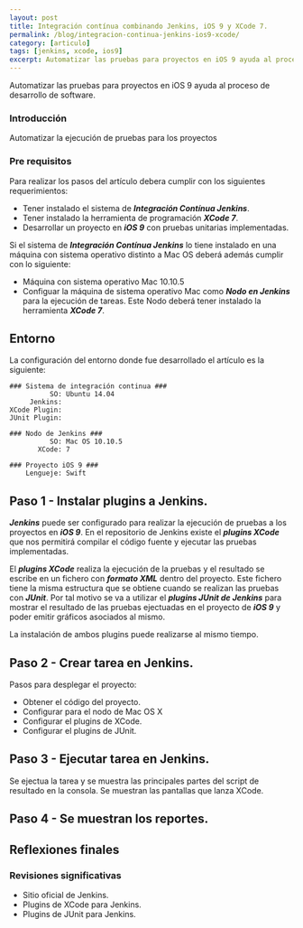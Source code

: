 ```yaml
---
layout: post
title: Integración contínua combinando Jenkins, iOS 9 y XCode 7.
permalink: /blog/integracion-continua-jenkins-ios9-xcode/
category: [articulo]
tags: [jenkins, xcode, ios9]
excerpt: Automatizar las pruebas para proyectos en iOS 9 ayuda al proceso de desarrollo de software.
---
```


Automatizar las pruebas para proyectos en iOS 9 ayuda al proceso de desarrollo de software.

### Introducción

Automatizar la ejecución de pruebas para los proyectos 

### Pre requisitos

Para realizar los pasos del artículo debera cumplir con los siguientes requerimientos:

* Tener instalado el sistema de **_Integración Contínua Jenkins_**.
* Tener instalado la herramienta de programación **_XCode 7_**.
* Desarrollar un proyecto en **_iOS 9_** con pruebas unitarias implementadas.

Si el sistema de **_Integración Contínua Jenkins_** lo tiene instalado en una máquina con sistema operativo distinto a Mac OS deberá además cumplir con lo siguiente:

* Máquina con sistema operativo Mac 10.10.5
* Configuar la máquina de sistema operativo Mac como **_Nodo en Jenkins_** para la ejecución de tareas. Este Nodo deberá tener instalado la herramienta **_XCode 7_**.

## Entorno

La configuración del entorno donde fue desarrollado el artículo es la siguiente:

```
### Sistema de integración continua ###
          SO: Ubuntu 14.04
     Jenkins:
XCode Plugin:
JUnit Plugin:

### Nodo de Jenkins ###
          SO: Mac OS 10.10.5
       XCode: 7

### Proyecto iOS 9 ###
    Lengueje: Swift
```

## Paso 1 - Instalar plugins a Jenkins.

**_Jenkins_** puede ser configurado para realizar la ejecución de pruebas a los proyectos en **_iOS 9_**. En el repositorio de Jenkins existe el **_plugins XCode_** que nos permitirá compilar el código fuente y ejecutar las pruebas implementadas.

El **_plugins XCode_** realiza la ejecución de la pruebas y el resultado se escribe en un fichero con **_formato XML_** dentro del proyecto. Este fichero tiene la misma estructura que se obtiene cuando se realizan las pruebas con **_JUnit_**. Por tal motivo se va a utilizar el **_plugins JUnit de Jenkins_** para mostrar el resultado de las pruebas ejectuadas en el proyecto de **_iOS 9_** y poder emitir gráficos asociados al mismo.

La instalación de ambos plugins puede realizarse al mismo tiempo.

## Paso 2 - Crear tarea en Jenkins.

Pasos para desplegar el proyecto:
- Obtener el código del proyecto.
- Configurar para el nodo de Mac OS X
- Configurar el plugins de XCode.
- Configurar el plugins de JUnit.

## Paso 3 - Ejecutar tarea en Jenkins.

Se ejectua la tarea y se muestra las principales partes del script de resultado en la consola.
Se muestran las pantallas que lanza XCode.

## Paso 4 - Se muestran los reportes.

## Reflexiones finales

### Revisiones significativas

* Sitio oficial de Jenkins.
* Plugins de XCode para Jenkins.
* Plugins de JUnit para Jenkins.

